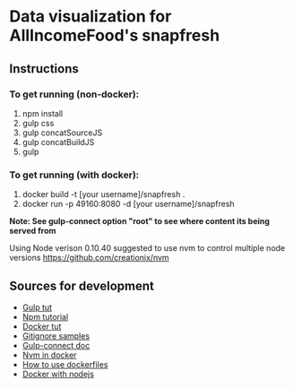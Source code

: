 # Data visualization for AllIncomeFood's snapfresh

## Instructions

### To get running (non-docker):
  1. npm install
  2. gulp css
  3. gulp concatSourceJS
  4. gulp concatBuildJS
  5. gulp

### To get running (with docker):
  1. docker build -t [your username]/snapfresh .
  2. docker run -p 49160:8080 -d [your username]/snapfresh

__Note: See gulp-connect option "root" to see where content its being served from__

Using Node verison 0.10.40
suggested to use nvm to control multiple node versions
https://github.com/creationix/nvm

## Sources for development
* [Gulp tut](https://travismaynard.com/writing/getting-started-with-gulp)
* [Npm tutorial](http://nodeschool.io/#workshoppers)
* [Docker tut](http://docs.docker.com/mac/started/)
* [Gitignore samples](https://github.com/github/gitignore)
* [Gulp-connect doc](https://www.npmjs.com/package/gulp-connect)
* [Nvm in docker](http://stackoverflow.com/questions/25899912/install-nvm-in-dockerhello)
* [How to use dockerfiles](https://www.digitalocean.com/community/tutorials/docker-explained-using-dockerfiles-to-automate-building-of-images)
* [Docker with nodejs](https://docs.docker.com/examples/nodejs_web_app/)
